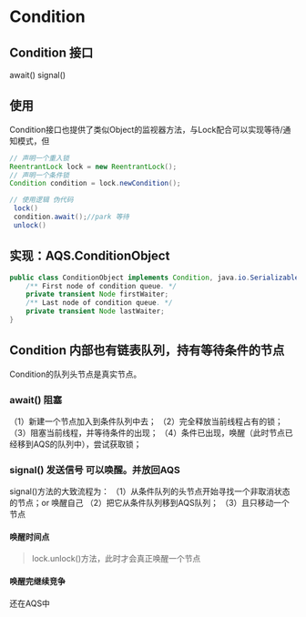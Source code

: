 # Condition
## Condition 接口
await()
signal()

## 使用
Condition接口也提供了类似Object的监视器方法，与Lock配合可以实现等待/通知模式，但
```java
// 声明一个重入锁
ReentrantLock lock = new ReentrantLock();
// 声明一个条件锁
Condition condition = lock.newCondition();
```
```java
// 使用逻辑 伪代码
 lock()
 condition.await();//park 等待
 unlock()
```
## 实现：AQS.ConditionObject 
```java
public class ConditionObject implements Condition, java.io.Serializable {
    /** First node of condition queue. */
    private transient Node firstWaiter;
    /** Last node of condition queue. */
    private transient Node lastWaiter;
}

```

## Condition 内部也有链表队列，持有等待条件的节点
Condition的队列头节点是真实节点。

### await() 阻塞
（1）新建一个节点加入到条件队列中去；
（2）完全释放当前线程占有的锁；
（3）阻塞当前线程，并等待条件的出现；
（4）条件已出现，唤醒（此时节点已经移到AQS的队列中），尝试获取锁；

### signal() 发送信号 可以唤醒。并放回AQS
signal()方法的大致流程为：
（1）从条件队列的头节点开始寻找一个非取消状态的节点；or 唤醒自己
（2）把它从条件队列移到AQS队列；
（3）且只移动一个节点
####  唤醒时间点
> lock.unlock()方法，此时才会真正唤醒一个节点
####  唤醒完继续竞争
还在AQS中